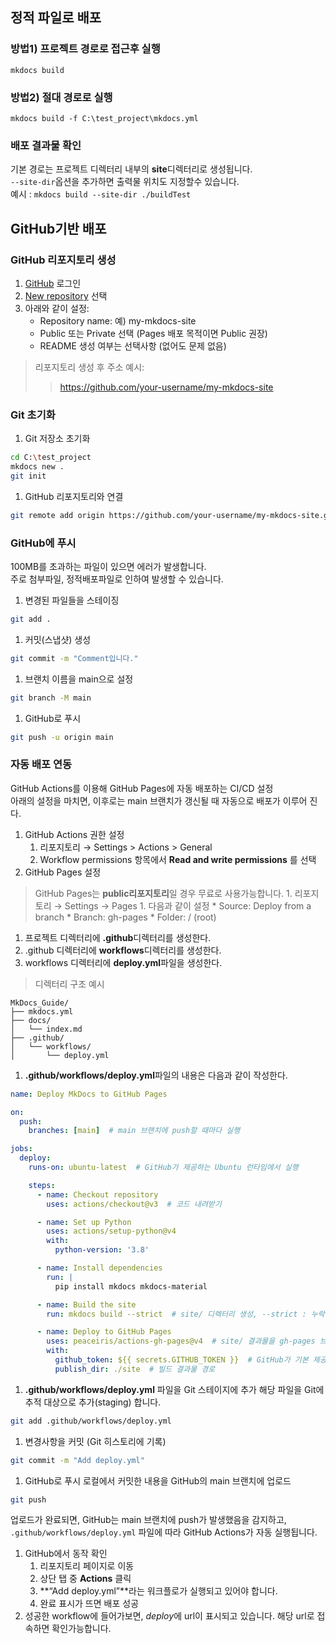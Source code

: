 ## 정적 파일로 배포
### 방법1) 프로젝트 경로로 접근후 실행
`mkdocs build`
### 방법2) 절대 경로로 실행
`mkdocs build -f C:\test_project\mkdocs.yml`
### 배포 결과물 확인
기본 경로는 프로젝트 디렉터리 내부의 **site**디렉터리로 생성됩니다.  
`--site-dir`옵션을 추가하면 출력물 위치도 지정할수 있습니다.  
예시 : `mkdocs build --site-dir ./buildTest`

## GitHub기반 배포
### GitHub 리포지토리 생성
1. [GitHub](https://github.com) 로그인
1. [New repository](https://github.com/new) 선택
1. 아래와 같이 설정:
    * Repository name: 예) my-mkdocs-site
    * Public 또는 Private 선택 (Pages 배포 목적이면 Public 권장)
    * README 생성 여부는 선택사항 (없어도 문제 없음)
>리포지토리 생성 후 주소 예시:
>>https://github.com/your-username/my-mkdocs-site
### Git 초기화
1. Git 저장소 초기화
```bash
cd C:\test_project
mkdocs new .
git init
```
1. GitHub 리포지토리와 연결
```bash
git remote add origin https://github.com/your-username/my-mkdocs-site.git
```
### GitHub에 푸시
100MB를 초과하는 파일이 있으면 에러가 발생합니다.  
주로 첨부파일, 정적배포파일로 인하여 발생할 수 있습니다.

1. 변경된 파일들을 스테이징
```bash
git add .
```
1. 커밋(스냅샷) 생성
```bash
git commit -m "Comment입니다."
```
1. 브랜치 이름을 main으로 설정
```bash
git branch -M main
```
1. GitHub로 푸시
```bash
git push -u origin main
```
### 자동 배포 연동
GitHub Actions를 이용해 GitHub Pages에 자동 배포하는 CI/CD 설정  
아래의 설정을 마치면, 이후로는 main 브랜치가 갱신될 때 자동으로 배포가 이루어 진다.

1. GitHub Actions 권한 설정
    1. 리포지토리 → Settings > Actions > General
    1. Workflow permissions 항목에서 **Read and write permissions** 를 선택
1. GitHub Pages 설정
>GitHub Pages는 **public리포지토리**일 경우 무료로 사용가능합니다.
    1. 리포지토리 → Settings → Pages
    1. 다음과 같이 설정
        * Source: Deploy from a branch
        * Branch: gh-pages
        * Folder: / (root)
1. 프로젝트 디렉터리에 **.github**디렉터리를 생성한다.
1. .github 디렉터리에 **workflows**디렉터리를 생성한다.
1. workflows 디렉터리에 **deploy.yml**파일을 생성한다.
>디렉터리 구조 예시
```
MkDocs_Guide/
├── mkdocs.yml
├── docs/
│   └── index.md
├── .github/
│   └── workflows/
│       └── deploy.yml
```

1. **.github/workflows/deploy.yml**파일의 내용은 다음과 같이 작성한다.
```yaml
name: Deploy MkDocs to GitHub Pages

on:
  push:
    branches: [main]  # main 브랜치에 push할 때마다 실행

jobs:
  deploy:
    runs-on: ubuntu-latest  # GitHub가 제공하는 Ubuntu 런타임에서 실행

    steps:
      - name: Checkout repository
        uses: actions/checkout@v3  # 코드 내려받기

      - name: Set up Python
        uses: actions/setup-python@v4
        with:
          python-version: '3.8'

      - name: Install dependencies
        run: |
          pip install mkdocs mkdocs-material

      - name: Build the site
        run: mkdocs build --strict  # site/ 디렉터리 생성, --strict : 누락된 링크나 문서가 있을 경우 실패하게 함 (선택 사항)

      - name: Deploy to GitHub Pages
        uses: peaceiris/actions-gh-pages@v4  # site/ 결과물을 gh-pages 브랜치에 자동 푸시
        with:
          github_token: ${{ secrets.GITHUB_TOKEN }}  # GitHub가 기본 제공하는 인증 토큰 (별도 설정 필요 없음)
          publish_dir: ./site  # 빌드 결과물 경로

```
1. **.github/workflows/deploy.yml** 파일을 Git 스테이지에 추가
해당 파일을 Git에 추적 대상으로 추가(staging) 합니다.
```bash
git add .github/workflows/deploy.yml
```
1. 변경사항을 커밋 (Git 히스토리에 기록)
```bash
git commit -m "Add deploy.yml"
```
1. GitHub로 푸시
로컬에서 커밋한 내용을 GitHub의 main 브랜치에 업로드
```bash
git push
```
업로드가 완료되면, GitHub는 main 브랜치에 push가 발생했음을 감지하고,  
`.github/workflows/deploy.yml` 파일에 따라 GitHub Actions가 자동 실행됩니다.
1. GitHub에서 동작 확인
    1. 리포지토리 페이지로 이동
    1. 상단 탭 중 **Actions** 클릭
    1. **“Add deploy.yml”**라는 워크플로가 실행되고 있어야 합니다.
    1. 완료 표시가 뜨면 배포 성공
1. 성공한 workflow에 들어가보면, *deploy*에 url이 표시되고 있습니다. 해당 url로 접속하면 확인가능합니다.